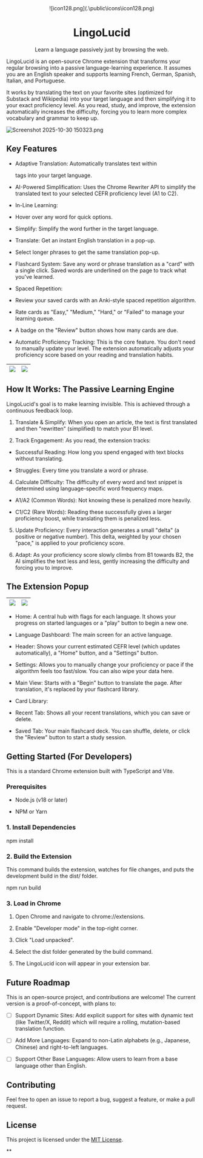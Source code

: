 <div align="center">
![icon128.png](.\public\icons\icon128.png)

# LingoLucid

Learn a language passively just by browsing the web.
</div>

LingoLucid is an open-source Chrome extension that transforms your regular browsing into a passive language-learning experience. It assumes you are an English speaker and supports learning French, German, Spanish, Italian, and Portuguese.

It works by translating the text on your favorite sites (optimized for Substack and Wikipedia) into your target language and then simplifying it to your exact proficiency level. As you read, study, and improve, the extension automatically increases the difficulty, forcing you to learn more complex vocabulary and grammar to keep up.



![Screenshot 2025-10-30 150323.png](.\media\screenshots\Screenshot%202025-10-30%20150323.png)

## Key Features

- Adaptive Translation: Automatically translates text within <article> tags into your target language.

- AI-Powered Simplification: Uses the Chrome Rewriter API to simplify the translated text to your selected CEFR proficiency level (A1 to C2).

- In-Line Learning:

- Hover over any word for quick options.

- Simplify: Simplify the word further in the target language.

- Translate: Get an instant English translation in a pop-up.

- Select longer phrases to get the same translation pop-up.

- Flashcard System: Save any word or phrase translation as a "card" with a single click. Saved words are underlined on the page to track what you've learned.

- Spaced Repetition:

- Review your saved cards with an Anki-style spaced repetition algorithm.

- Rate cards as "Easy," "Medium," "Hard," or "Failed" to manage your learning queue.

- A badge on the "Review" button shows how many cards are due.

- Automatic Proficiency Tracking: This is the core feature. You don't need to manually update your level. The extension automatically adjusts your proficiency score based on your reading and translation habits.

| ![](.\media\screenshots\Screenshot%202025-10-30%20150426.png) | ![](.\media\screenshots\Screenshot%202025-10-30%20151810.png) |
|---------------------------------------------------------------|---------------------------------------------------------------|

## How It Works: The Passive Learning Engine

LingoLucid's goal is to make learning invisible. This is achieved through a continuous feedback loop.

<!-- [YOUR FLOWCHART HERE: A diagram showing the proficiency update loop] -->

1. Translate & Simplify: When you open an article, the text is first translated and then "rewritten" (simplified) to match your B1 level.

2. Track Engagement: As you read, the extension tracks:
- Successful Reading: How long you spend engaged with text blocks without translating.

- Struggles: Every time you translate a word or phrase.
4. Calculate Difficulty: The difficulty of every word and text snippet is determined using language-specific word frequency maps.
- A1/A2 (Common Words): Not knowing these is penalized more heavily.

- C1/C2 (Rare Words): Reading these successfully gives a larger proficiency boost, while translating them is penalized less.
5. Update Proficiency: Every interaction generates a small "delta" (a positive or negative number). This delta, weighted by your chosen "pace," is applied to your proficiency score.

6. Adapt: As your proficiency score slowly climbs from B1 towards B2, the AI simplifies the text less and less, gently increasing the difficulty and forcing you to improve.

## The Extension Popup

| ![](.\media\screenshots\Screenshot%202025-10-30%20151311.png) | ![](.\media\screenshots\Screenshot%202025-10-30%20151247.png) |
|---------------------------------------------------------------|---------------------------------------------------------------|

- Home: A central hub with flags for each language. It shows your progress on started languages or a "play" button to begin a new one.

- Language Dashboard: The main screen for an active language.

- Header: Shows your current estimated CEFR level (which updates automatically), a "Home" button, and a "Settings" button.

- Settings: Allows you to manually change your proficiency or pace if the algorithm feels too fast/slow. You can also wipe your data here.

- Main View: Starts with a "Begin" button to translate the page. After translation, it's replaced by your flashcard library.

- Card Library:

- Recent Tab: Shows all your recent translations, which you can save or delete.

- Saved Tab: Your main flashcard deck. You can shuffle, delete, or click the "Review" button to start a study session.

## Getting Started (For Developers)

This is a standard Chrome extension built with TypeScript and Vite.

### Prerequisites

- Node.js (v18 or later)

- NPM or Yarn

### 1. Install Dependencies

npm install  

### 2. Build the Extension

This command builds the extension, watches for file changes, and puts the development build in the dist/ folder.

npm run build  

### 3. Load in Chrome

1. Open Chrome and navigate to chrome://extensions.

2. Enable "Developer mode" in the top-right corner.

3. Click "Load unpacked".

4. Select the dist folder generated by the build command.

5. The LingoLucid icon will appear in your extension bar.

## Future Roadmap

This is an open-source project, and contributions are welcome! The current version is a proof-of-concept, with plans to:

- [ ] Support Dynamic Sites: Add explicit support for sites with dynamic text (like Twitter/X, Reddit) which will require a rolling, mutation-based translation function.

- [ ] Add More Languages: Expand to non-Latin alphabets (e.g., Japanese, Chinese) and right-to-left languages.

- [ ] Support Other Base Languages: Allow users to learn from a base language other than English.

## Contributing

Feel free to open an issue to report a bug, suggest a feature, or make a pull request.

## License

This project is licensed under the [MIT License](http://docs.google.com/LICENSE).

**
